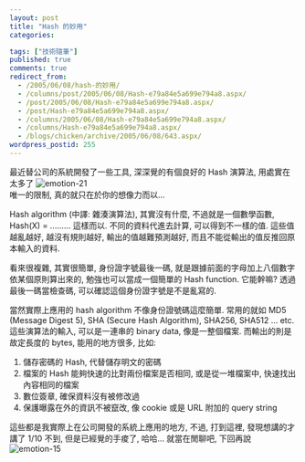 ```yaml
---
layout: post
title: "Hash 的妙用"
categories:

tags: ["技術隨筆"]
published: true
comments: true
redirect_from:
  - /2005/06/08/hash-的妙用/
  - /columns/post/2005/06/08/Hash-e79a84e5a699e794a8.aspx/
  - /post/2005/06/08/Hash-e79a84e5a699e794a8.aspx/
  - /post/Hash-e79a84e5a699e794a8.aspx/
  - /columns/2005/06/08/Hash-e79a84e5a699e794a8.aspx/
  - /columns/Hash-e79a84e5a699e794a8.aspx/
  - /blogs/chicken/archive/2005/06/08/643.aspx/
wordpress_postid: 255
---
```


最近替公司的系統開發了一些工具, 深深覺的有個良好的 Hash 演算法, 用處實在太多了 ![emotion-21](/images/2005-06-08-practical-uses-of-hash-algorithms/emotion-21.gif)  
唯一的限制, 真的就只在於你的想像力而以...

Hash algorithm (中譯: 雜湊演算法), 其實沒有什麼, 不過就是一個數學函數, Hash(X) = ......... 這樣而以. 不同的資料代進去計算, 可以得到不一樣的值. 這些值越亂越好, 越沒有規則越好, 輸出的值越難預測越好, 而且不能從輸出的值反推回原本輸入的資料.

<!--more-->

看來很複雜, 其實很簡單, 身份證字號最後一碼, 就是跟據前面的字母加上八個數字依某個原則算出來的, 勉強也可以當成一個簡單的 Hash function. 它能幹嘛? 透過最後一碼當檢查碼, 可以確認這個身份證字號是不是亂寫的.

當然實際上應用的 hash algorithm 不像身份證號碼這麼簡單. 常用的就如 MD5 (Message Digest 5), SHA (Secure Hash Algorithm), SHA256, SHA512 ... etc. 這些演算法的輸入, 可以是一連串的 binary data, 像是一整個檔案. 而輸出的則是故定長度的 bytes, 能用的地方很多, 比如:

1. 儲存密碼的 Hash, 代替儲存明文的密碼
2. 檔案的 Hash 能夠快速的比對兩份檔案是否相同, 或是從一堆檔案中, 快速找出內容相同的檔案
3. 數位簽章, 確保資料沒有被修改過
4. 保護曝露在外的資訊不被竄改, 像 cookie 或是 URL 附加的 query string

這些都是我實際上在公司開發的系統上應用的地方, 不過, 打到這裡, 發現想講的才講了 1/10 不到, 但是已經覺的手痠了, 哈哈... 就當在閒聊吧, 下回再說 ![emotion-15](/images/2005-06-08-practical-uses-of-hash-algorithms/emotion-15.gif)
